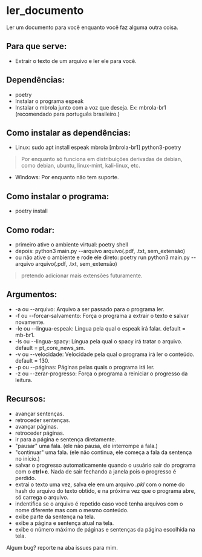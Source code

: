 # ler_documento
Ler um documento para você enquanto você faz alguma outra coisa.

## Para que serve:
- Extrair o texto de um arquivo e ler ele para você.

## Dependências:
- poetry
- Instalar o programa espeak
- Instalar o mbrola junto com a voz que deseja. Ex: mbrola-br1 (recomendado para português brasileiro.)

## Como instalar as dependências:
- Linux: sudo apt install espeak mbrola \[mbrola-br1\] python3-poetry
> Por enquanto só funciona em distribuições derivadas de debian, como debian, ubuntu, linux-mint, kali-linux, etc.
- Windows: Por enquanto não tem suporte.

## Como instalar o programa:
- poetry install

## Como rodar:
- primeiro ative o ambiente virtual: poetry shell
- depois: python3 main.py --arquivo arquivo(.pdf, .txt, sem_extensão)
- ou não ative o ambiente e rode ele direto: poetry run python3 main.py --arquivo arquivo(.pdf, .txt, sem_extensão)
> pretendo adicionar mais extensões futuramente.

## Argumentos:
- -a ou --arquivo: Arquivo a ser passado para o programa ler.
- -f ou --forcar-salvamento: Força o programa a extrair o texto e salvar novamente.
- -le ou --lingua-espeak: Língua pela qual o espeak irá falar. default = mb-br1.
- -ls ou --lingua-spacy: Língua pela qual o spacy irá tratar o arquivo. default = pt_core_news_sm.
- -v ou --velocidade: Velocidade pela qual o programa irá ler o conteúdo. default = 130.
- -p ou --páginas: Páginas pelas quais o programa irá ler.
- -z ou --zerar-progresso: Força o programa a reiniciar o progresso da leitura.

## Recursos:
- avançar sentenças.
- retroceder sentenças.
- avançar páginas.
- retroceder páginas.
- ir para a página e sentença diretamente.
- "pausar" uma fala. (ele não pausa, ele interrompe a fala.)
- "continuar" uma fala. (ele não continua, ele começa a fala da sentença no início.)
- salvar o progresso automaticamente quando o usuário sair do programa com o **ctrl+c**. Nada de sair fechando a janela pois o progresso é perdido.
- extrai o texto uma vez, salva ele em um arquivo *.pkl* com o nome do hash do arquivo do texto obtido, e na próxima vez que o programa abre, só carrega o arquivo.
- indentifica se o arquivo é repetido caso você tenha arquivos com o nome diferente mas com o mesmo conteúdo.
- exibe parte da sentença na tela.
- exibe a página e sentença atual na tela.
- exibe o número máximo de páginas e sentenças da página escolhida na tela.

Algum bug? reporte na aba issues para mim.
